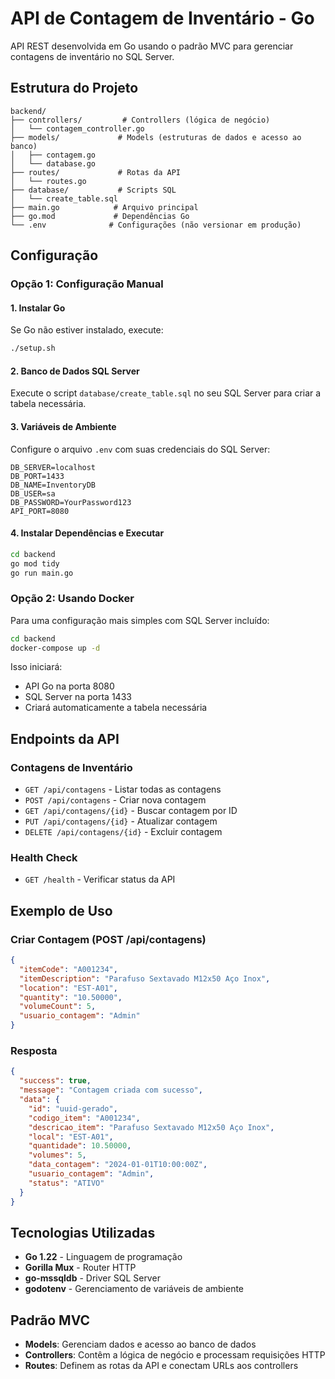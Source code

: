 # API de Contagem de Inventário - Go

API REST desenvolvida em Go usando o padrão MVC para gerenciar contagens de inventário no SQL Server.

## Estrutura do Projeto

```
backend/
├── controllers/         # Controllers (lógica de negócio)
│   └── contagem_controller.go
├── models/             # Models (estruturas de dados e acesso ao banco)
│   ├── contagem.go
│   └── database.go
├── routes/             # Rotas da API
│   └── routes.go
├── database/           # Scripts SQL
│   └── create_table.sql
├── main.go            # Arquivo principal
├── go.mod             # Dependências Go
└── .env              # Configurações (não versionar em produção)
```

## Configuração

### Opção 1: Configuração Manual

#### 1. Instalar Go

Se Go não estiver instalado, execute:
```bash
./setup.sh
```

#### 2. Banco de Dados SQL Server

Execute o script `database/create_table.sql` no seu SQL Server para criar a tabela necessária.

#### 3. Variáveis de Ambiente

Configure o arquivo `.env` com suas credenciais do SQL Server:

```env
DB_SERVER=localhost
DB_PORT=1433
DB_NAME=InventoryDB
DB_USER=sa
DB_PASSWORD=YourPassword123
API_PORT=8080
```

#### 4. Instalar Dependências e Executar

```bash
cd backend
go mod tidy
go run main.go
```

### Opção 2: Usando Docker

Para uma configuração mais simples com SQL Server incluído:

```bash
cd backend
docker-compose up -d
```

Isso iniciará:
- API Go na porta 8080
- SQL Server na porta 1433
- Criará automaticamente a tabela necessária

## Endpoints da API

### Contagens de Inventário

- `GET /api/contagens` - Listar todas as contagens
- `POST /api/contagens` - Criar nova contagem
- `GET /api/contagens/{id}` - Buscar contagem por ID
- `PUT /api/contagens/{id}` - Atualizar contagem
- `DELETE /api/contagens/{id}` - Excluir contagem

### Health Check

- `GET /health` - Verificar status da API

## Exemplo de Uso

### Criar Contagem (POST /api/contagens)

```json
{
  "itemCode": "A001234",
  "itemDescription": "Parafuso Sextavado M12x50 Aço Inox",
  "location": "EST-A01",
  "quantity": "10.50000",
  "volumeCount": 5,
  "usuario_contagem": "Admin"
}
```

### Resposta

```json
{
  "success": true,
  "message": "Contagem criada com sucesso",
  "data": {
    "id": "uuid-gerado",
    "codigo_item": "A001234",
    "descricao_item": "Parafuso Sextavado M12x50 Aço Inox",
    "local": "EST-A01",
    "quantidade": 10.50000,
    "volumes": 5,
    "data_contagem": "2024-01-01T10:00:00Z",
    "usuario_contagem": "Admin",
    "status": "ATIVO"
  }
}
```

## Tecnologias Utilizadas

- **Go 1.22** - Linguagem de programação
- **Gorilla Mux** - Router HTTP
- **go-mssqldb** - Driver SQL Server
- **godotenv** - Gerenciamento de variáveis de ambiente

## Padrão MVC

- **Models**: Gerenciam dados e acesso ao banco de dados
- **Controllers**: Contêm a lógica de negócio e processam requisições HTTP
- **Routes**: Definem as rotas da API e conectam URLs aos controllers
